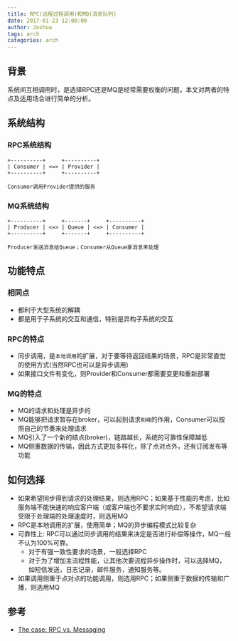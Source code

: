 ```yaml
---
title: RPC(远程过程调用)和MQ(消息队列)
date: 2017-01-23 12:00:00
author: Joshua
tags: arch
categories: arch
---
```


## 背景

系统间互相调用时，是选择RPC还是MQ是经常需要权衡的问题，本文对两者的特点及适用场合进行简单的分析。

## 系统结构

### RPC系统结构

```
+----------+     +----------+
| Consumer | <=> | Provider |
+----------+     +----------+

Consumer调用Provider提供的服务
```

### MQ系统结构

```
+----------+     +-------+     +----------+
| Producer | <=> | Queue | <=> | Consumer |
+----------+     +-------+     +----------+

Producer发送消息给Queue；Consumer从Queue拿消息来处理
```

## 功能特点

### 相同点

- 都利于大型系统的解耦
- 都是用于子系统的交互和通信，特别是异构子系统的交互

### RPC的特点

- 同步调用，是`本地调用`的扩展，对于要等待返回结果的场景，RPC是非常直觉的使用方式(当然RPC也可以是异步调用)
- 如果接口文件有变化，则Provider和Consumer都需要变更和重新部署

### MQ的特点

- MQ的请求和处理是异步的
- MQ能够把请求暂存在broker，可以起到请求`削峰`的作用，Consumer可以按照自己的节奏来处理请求
- MQ引入了一个新的结点(broker)，链路越长，系统的可靠性保障越低
- MQ侧重数据的传输，因此方式更加多样化，除了点对点外，还有订阅发布等功能

## 如何选择

- 如果希望同步得到请求的处理结果，则选用RPC；如果基于性能的考虑，比如服务端不能快速的响应客户端（或客户端也不要求实时响应），不希望请求端受限于处理端的处理速度时，则选用MQ
- RPC是本地调用的扩展，使用简单；MQ的异步编程模式比较复杂
- 可靠性上: RPC可以通过同步调用的结果来决定是否进行补偿等操作，MQ一般不认为100%可靠。
	- 对于有强一致性要求的场景，一般选择RPC
	- 对于为了增加主流程性能，让其他次要流程异步操作时，可以选择MQ，如短信发送，日志记录，邮件服务，通知服务等。
- 如果调用侧重于点对点的功能调用，则选用RPC；如果侧重于数据的传输和广播，则选用MQ

## 参考

- [The case: RPC vs. Messaging](https://sbdevel.wordpress.com/2009/12/17/the-case-rpc-vs-messaging/)